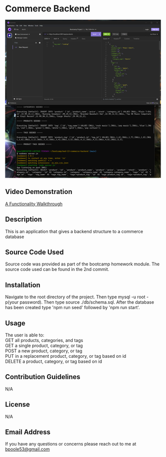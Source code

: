 # Commerce Backend

![Alt text](./assets/Mod-13-screenshot.png)

## Video Demonstration
[A Functionality Walkthrough](https://www.youtube.com/watch?v=Ux4ZQIE8CRQ&ab_channel=BenPoole)

## Description
This is an application that gives a backend structure to a commerce database

## Source Code Used
Source code was provided as part of the bootcamp homework module.  The source code used can be found in the 2nd commit.

## Installation
Navigate to the root directory of the project.  Then type mysql -u root -p(your password).  Then type source ./db/schema.sql. After the database has been created type 'npm run seed' followed by 'npm run start'.
    
## Usage
The user is able to: <br>
GET all products, categories, and tags <br>
GET a single product, category, or tag <br>
POST a new product, category, or tag <br>
PUT in a replacement product, category, or tag based on id <br>
DELETE a product, category, or tag based on id
    
## Contribution Guidelines
N/A
    
## License
N/A
    
## Email Address
If you have any questions or concerns please reach out to me at bpoole53@gmail.com